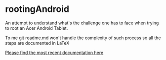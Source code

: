 # rootingAndroid
An attempt to understand what's the challenge one has to face when trying to root an Acer Android Tablet.

To me git readme.md won't handle the complexity of such process so all the steps are documented in LaTeX

[Please find the most recent documentation here](rooting/rooting.pdf)


